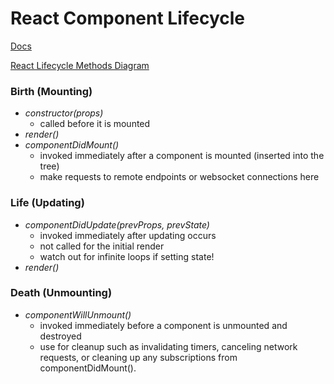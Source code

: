 # React Component Lifecycle
[Docs](https://reactjs.org/docs/react-component.html#the-component-lifecycle)

[React Lifecycle Methods Diagram](http://projects.wojtekmaj.pl/react-lifecycle-methods-diagram/)


### Birth (Mounting)
- *constructor(props)*
  - called before it is mounted
- *render()*
- *componentDidMount()*
  - invoked immediately after a component is mounted (inserted into the tree) 
  - make requests to remote endpoints or websocket connections here

### Life (Updating)
- *componentDidUpdate(prevProps, prevState)*
  - invoked immediately after updating occurs 
  - not called for the initial render
  - watch out for infinite loops if setting state!
- *render()*

### Death (Unmounting)
- *componentWillUnmount()*
  - invoked immediately before a component is unmounted and destroyed
  - use for cleanup such as invalidating timers, canceling network requests, or cleaning up any subscriptions from componentDidMount().